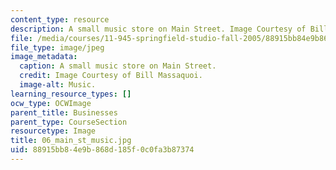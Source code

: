 ```yaml
---
content_type: resource
description: A small music store on Main Street. Image Courtesy of Bill Massaquoi.
file: /media/courses/11-945-springfield-studio-fall-2005/88915bb84e9b868d185f0c0fa3b87374_06_main_st_music.jpg
file_type: image/jpeg
image_metadata:
  caption: A small music store on Main Street.
  credit: Image Courtesy of Bill Massaquoi.
  image-alt: Music.
learning_resource_types: []
ocw_type: OCWImage
parent_title: Businesses
parent_type: CourseSection
resourcetype: Image
title: 06_main_st_music.jpg
uid: 88915bb8-4e9b-868d-185f-0c0fa3b87374
---
```

